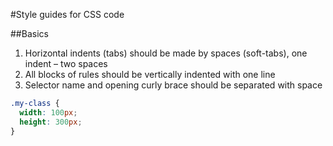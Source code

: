 #Style guides for CSS code

##Basics

1. Horizontal indents (tabs) should be made by spaces (soft-tabs), one indent – two spaces
2. All blocks of rules should be vertically indented with one line
3. Selector name and opening curly brace should be separated with space

``` css
.my-class {
  width: 100px;
  height: 300px;
}
```
